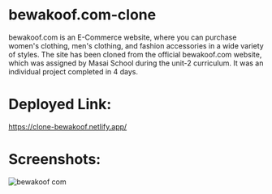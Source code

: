 # bewakoof.com-clone

bewakoof.com is an E-Commerce website, where you can purchase women's clothing, 
men's clothing, and fashion accessories in a wide variety of styles. The site has 
been cloned from the official bewakoof.com website, which was assigned by Masai 
School during the unit-2 curriculum. It was an individual project completed in 4 days.


# Deployed Link:

https://clone-bewakoof.netlify.app/


# Screenshots:

![bewakoof com](https://user-images.githubusercontent.com/107460330/208365607-fcbf3f8c-5c8f-4d6d-843b-790c2d380a55.png)
